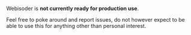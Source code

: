 Webisoder is **not currently ready for production use**.

Feel free to poke around and report issues, do not however expect to be able to use this for anything other than personal interest.
